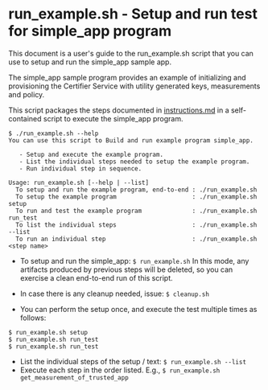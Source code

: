 # run_example.sh - Setup and run test for simple_app program

This document is a user's guide to the run_example.sh script that you can use
to setup and run the simple_app sample app.

The simple_app sample program provides an example of initializing
and provisioning the Certifier Service with utility generated keys,
measurements and policy.

This script packages the steps documented in
[instructions.md](./instructions.md) in a self-contained script to execute
the simple_app program.

```shell
$ ./run_example.sh --help
You can use this script to Build and run example program simple_app.

   - Setup and execute the example program.
   - List the individual steps needed to setup the example program.
   - Run individual step in sequence.

Usage: run_example.sh [--help | --list]
  To setup and run the example program, end-to-end : ./run_example.sh
  To setup the example program                     : ./run_example.sh setup
  To run and test the example program              : ./run_example.sh run_test
  To list the individual steps                     : ./run_example.sh --list
  To run an individual step                        : ./run_example.sh <step name>
```

- To setup and run the simple_app: `$ run_example.sh`
  In this mode, any artifacts produced by previous steps will be deleted, so
  you can exercise a clean end-to-end run of this script.

- In case there is any cleanup needed, issue: `$ cleanup.sh`
- You can perform the setup once, and execute the test multiple times as follows:

```shell
$ run_example.sh setup
$ run_example.sh run_test
$ run_example.sh run_test
```
- List the individual steps of the setup / text: `$ run_example.sh --list`
- Execute each step in the order listed. E.g., `$ run_example.sh  get_measurement_of_trusted_app`
